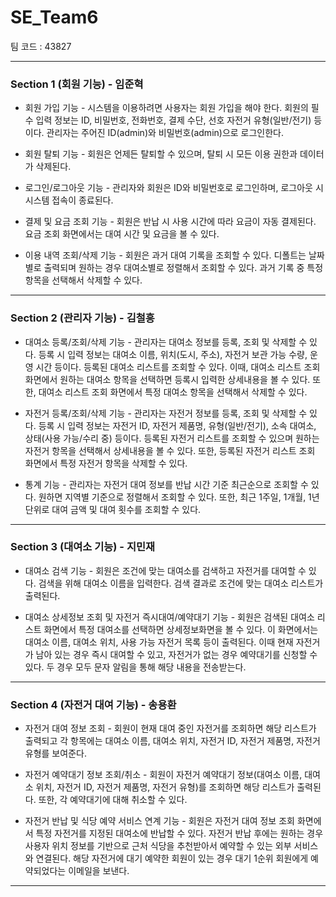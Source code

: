 # SE_Team6

팀 코드 : 43827

---

### Section 1 (회원 기능) - 임준혁

- 회원 가입 기능 - 시스템을 이용하려면 사용자는 회원 가입을 해야 한다. 회원의 필수 입력 정보는 ID, 비밀번호, 전화번호, 결제 수단, 선호 자전거 유형(일반/전기) 등이다. 관리자는 주어진 ID(admin)와 비밀번호(admin)으로 로그인한다.

- 회원 탈퇴 기능 - 회원은 언제든 탈퇴할 수 있으며, 탈퇴 시 모든 이용 권한과 데이터가 삭제된다.

- 로그인/로그아웃 기능 - 관리자와 회원은 ID와 비밀번호로 로그인하며, 로그아웃 시 시스템 접속이 종료된다.

- 결제 및 요금 조회 기능 - 회원은 반납 시 사용 시간에 따라 요금이 자동 결제된다. 요금 조회 화면에서는 대여 시간 및 요금을 볼 수 있다.

- 이용 내역 조회/삭제 기능 - 회원은 과거 대여 기록을 조회할 수 있다. 디폴트는 날짜별로 출력되며 원하는 경우 대여소별로 정렬해서 조회할 수 있다. 과거 기록 중 특정 항목을 선택해서 삭제할 수 있다.

---

### Section 2 (관리자 기능) - 김철흥

- 대여소 등록/조회/삭제 기능 - 관리자는 대여소 정보를 등록, 조회 및 삭제할 수 있다. 등록 시 입력 정보는 대여소 이름, 위치(도시, 주소), 자전거 보관 가능 수량, 운영 시간 등이다. 등록된 대여소 리스트를 조회할 수 있다. 이때, 대여소 리스트 조회 화면에서 원하는 대여소 항목을 선택하면 등록시 입력한 상세내용을 볼 수 있다. 또한, 대여소 리스트 조회 화면에서 특정 대여소 항목을 선택해서 삭제할 수 있다.

- 자전거 등록/조회/삭제 기능 - 관리자는 자전거 정보를 등록, 조회 및 삭제할 수 있다. 등록 시 입력 정보는 자전거 ID, 자전거 제품명, 유형(일반/전기), 소속 대여소, 상태(사용 가능/수리 중) 등이다. 등록된 자전거 리스트를 조회할 수 있으며 원하는 자전거 항목을 선택해서 상세내용을 볼 수 있다. 또한, 등록된 자전거 리스트 조회 화면에서 특정 자전거 항목을 삭제할 수 있다.

- 통계 기능 - 관리자는 자전거 대여 정보를 반납 시간 기준 최근순으로 조회할 수 있다. 원하면 지역별 기준으로 정렬해서 조회할 수 있다. 또한, 최근 1주일, 1개월, 1년 단위로 대여 금액 및 대여 횟수를 조회할 수 있다.

---

### Section 3 (대여소 기능) - 지민재

- 대여소 검색 기능 - 회원은 조건에 맞는 대여소를 검색하고 자전거를 대여할 수 있다. 검색을 위해 대여소 이름을 입력한다. 검색 결과로 조건에 맞는 대여소 리스트가 출력된다.

- 대여소 상세정보 조회 및 자전거 즉시대여/예약대기 기능 - 회원은 검색된 대여소 리스트 화면에서 특정 대여소를 선택하면 상세정보화면을 볼 수 있다. 이 화면에서는 대여소 이름, 대여소 위치, 사용 가능 자전거 목록 등이 출력된다. 이때 현재 자전거가 남아 있는 경우 즉시 대여할 수 있고, 자전거가 없는 경우 예약대기를 신청할 수 있다. 두 경우 모두 문자 알림을 통해 해당 내용을 전송받는다.

---

### Section 4 (자전거 대여 기능) - 송용환

- 자전거 대여 정보 조회 - 회원이 현재 대여 중인 자전거를 조회하면 해당 리스트가 출력되고 각 항목에는 대여소 이름, 대여소 위치, 자전거 ID, 자전거 제품명, 자전거 유형를 보여준다.

- 자전거 예약대기 정보 조회/취소 - 회원이 자전거 예약대기 정보(대여소 이름, 대여소 위치, 자전거 ID, 자전거 제품명, 자전거 유형)를 조회하면 해당 리스트가 출력된다. 또한, 각 예약대기에 대해 취소할 수 있다.

- 자전거 반납 및 식당 예약 서비스 연계 기능 - 회원은 자전거 대여 정보 조회 화면에서 특정 자전거를 지정된 대여소에 반납할 수 있다. 자전거 반납 후에는 원하는 경우 사용자 위치 정보를 기반으로 근처 식당을 추천받아서 예약할 수 있는 외부 서비스와 연결된다. 해당 자전거에 대기 예약한 회원이 있는 경우 대기 1순위 회원에게 예약되었다는 이메일을 보낸다.

---
